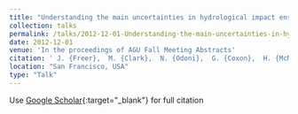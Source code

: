 ```yaml
---
title: "Understanding the main uncertainties in hydrological impact ensembles of Regional Climate Models predictions for large catchments in the UK"
collection: talks
permalink: /talks/2012-12-01-Understanding-the-main-uncertainties-in-hydrological-impact-ensembles-of-Regional-Climate-Models-predictions-for-large-catchments-in-the-UK
date: 2012-12-01
venue: 'In the proceedings of AGU Fall Meeting Abstracts'
citation: ' J. {Freer},  M. {Clark},  N. {Odoni},  G. {Coxon},  H. {McMillan},  M. {Souvignet},  H. {Cloke},  F. {Wetterhall},  F. {Pappenberger},  J. {Bloomfield}, &quot;Understanding the main uncertainties in hydrological impact ensembles of Regional Climate Models predictions for large catchments in the UK.&quot; In the proceedings of AGU Fall Meeting Abstracts, 2012.'
location: "San Francisco, USA"
type: "Talk"
---
```

Use [Google Scholar](https://scholar.google.com/scholar?q=Understanding+the+main+uncertainties+in+hydrological+impact+ensembles+of+Regional+Climate+Models+predictions+for+large+catchments+in+the+UK){:target="_blank"} for full citation
